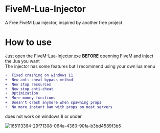 # FiveM-Lua-Injector
A Free FiveM Lua injector, inspired by another free project     
# How to use  
Just open the FiveM-Lua-Injector.exe **BEFORE** openning FiveM and inject the .lua you want  
The injector has some features but I recommend using your own lua menu
```diff
+  Fixed crashing on windows 11
+  New anti-cheat bypass method
+  New stop resources
+  New stop anti-cheat 
+  Optimization
+  More money functions
+  Doesn't crash anymore when spawning props
+  No more instant ban with props on most servers
```
does not work on windows 8 or under

![165113364-29f71308-064a-4360-90fa-b3bd4589f3b5](https://user-images.githubusercontent.com/105885878/169619902-d1716e7e-4c71-4bf4-a468-7086ce4884ef.png)
